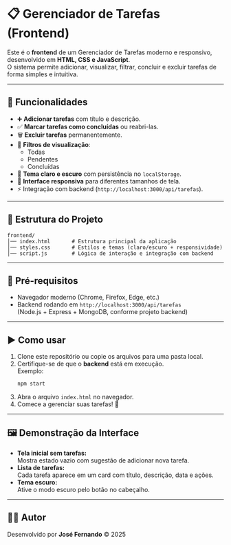 # 📋 Gerenciador de Tarefas (Frontend)

Este é o **frontend** de um Gerenciador de Tarefas moderno e responsivo, desenvolvido em **HTML, CSS e JavaScript**.  
O sistema permite adicionar, visualizar, filtrar, concluir e excluir tarefas de forma simples e intuitiva.  

---

## 🚀 Funcionalidades

- ➕ **Adicionar tarefas** com título e descrição.  
- ✅ **Marcar tarefas como concluídas** ou reabri-las.  
- 🗑️ **Excluir tarefas** permanentemente.  
- 🔎 **Filtros de visualização**:  
  - Todas  
  - Pendentes  
  - Concluídas  
- 🎨 **Tema claro e escuro** com persistência no `localStorage`.  
- 📱 **Interface responsiva** para diferentes tamanhos de tela.  
- ⚡ Integração com backend (`http://localhost:3000/api/tarefas`).  

---

## 📂 Estrutura do Projeto

```
frontend/
│── index.html       # Estrutura principal da aplicação
│── styles.css       # Estilos e temas (claro/escuro + responsividade)
│── script.js        # Lógica de interação e integração com backend
```

---

## 🔧 Pré-requisitos

- Navegador moderno (Chrome, Firefox, Edge, etc.)
- Backend rodando em `http://localhost:3000/api/tarefas`  
  (Node.js + Express + MongoDB, conforme projeto backend)

---

## ▶️ Como usar

1. Clone este repositório ou copie os arquivos para uma pasta local.
2. Certifique-se de que o **backend** está em execução.  
   Exemplo:  
   ```bash
   npm start
   ```
3. Abra o arquivo `index.html` no navegador.  
4. Comece a gerenciar suas tarefas! 🎉

---

## 🖼️ Demonstração da Interface

- **Tela inicial sem tarefas:**  
  Mostra estado vazio com sugestão de adicionar nova tarefa.  
- **Lista de tarefas:**  
  Cada tarefa aparece em um card com título, descrição, data e ações.  
- **Tema escuro:**  
  Ative o modo escuro pelo botão no cabeçalho.  

---

## 👨‍💻 Autor

Desenvolvido por **José Fernando** © 2025  
